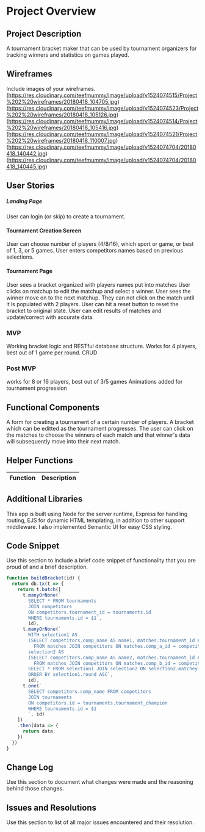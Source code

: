 # Project Overview

## Project Description

A tournament bracket maker that can be used by tournament organizers for tracking winners and statistics on games played. 

## Wireframes

Include images of your wireframes.
(https://res.cloudinary.com/teefmummy/image/upload/v1524074515/Project%202%20wireframes/20180418_104705.jpg)
(https://res.cloudinary.com/teefmummy/image/upload/v1524074523/Project%202%20wireframes/20180418_105126.jpg)
(https://res.cloudinary.com/teefmummy/image/upload/v1524074514/Project%202%20wireframes/20180418_105416.jpg)
(https://res.cloudinary.com/teefmummy/image/upload/v1524074521/Project%202%20wireframes/20180418_110007.jpg)
(https://res.cloudinary.com/teefmummy/image/upload/v1524074704/20180418_140442.jpg)
(https://res.cloudinary.com/teefmummy/image/upload/v1524074704/20180418_140445.jpg)

## User Stories

##### Landing Page
User can login (or skip) to create a tournament. 
#### Tournament Creation Screen
User can choose number of players (4/8/16), which sport or game, or best of 1, 3, or 5 games.
User enters competitors names based on previous selections. 
#### Tournament Page
User sees a bracket organized with players names put into matches
User clicks on matchup to edit the matchup and select a winner.
User sees the winner move on to the next matchup. They can not click on the match until it is populated with 2 players. 
User can hit a reset button to reset the bracket to original state. 
User can edit results of matches and update/correct with accurate data.


### MVP
Working bracket logic and RESTful database structure.
Works for 4 players, best out of 1 game per round.
CRUD

### Post MVP
works for 8 or 16 players, best out of 3/5 games
Animations added for tournament progression


## Functional Components

A form for creating a tournament of a certain number of players. A bracket which can be editted as the tournament progresses. The user can click on the matches to choose the winners of each match and that winner's data will subsequently move into their next match.  


## Helper Functions

| Function | Description |
| --- | :---: |

## Additional Libraries
This app is built using Node for the server runtime, Express for handling routing, EJS for dynamic HTML templating, in addition to other support middleware. I also implemented Semantic UI for easy CSS styling.

## Code Snippet

Use this section to include a brief code snippet of functionality that you are proud of and a brief description.

````JAVASCRIPT 
function buildBracket(id) {
  return db.tx(t => {
    return t.batch([
      t.manyOrNone(`
        SELECT * FROM tournaments
        JOIN competitors
        ON competitors.tournament_id = tournaments.id
        WHERE tournaments.id = $1`,
        id),
      t.manyOrNone(`
        WITH selection1 AS
        (SELECT competitors.comp_name AS name1, matches.tournament_id AS tourney, matches.round_id AS round, matches.id AS matchey
          FROM matches JOIN competitors ON matches.comp_a_id = competitors.id),
        selection2 AS
        (SELECT competitors.comp_name AS name2, matches.tournament_id AS tourney, matches.round_id AS round, matches.id AS matchey
          FROM matches JOIN competitors ON matches.comp_b_id = competitors.id)
        SELECT * FROM selection1 JOIN selection2 ON selection2.matchey = selection1.matchey WHERE selection1.tourney = $1
        ORDER BY selection1.round ASC`,
        id),
      t.one(`
        SELECT competitors.comp_name FROM competitors
        JOIN tournaments
        ON competitors.id = tournaments.tournament_champion
        WHERE tournaments.id = $1
        `, id)
    ])
    .then(data => {
      return data;
    })
  })
}
````


## Change Log
 Use this section to document what changes were made and the reasoning behind those changes.


## Issues and Resolutions
 Use this section to list of all major issues encountered and their resolution.
